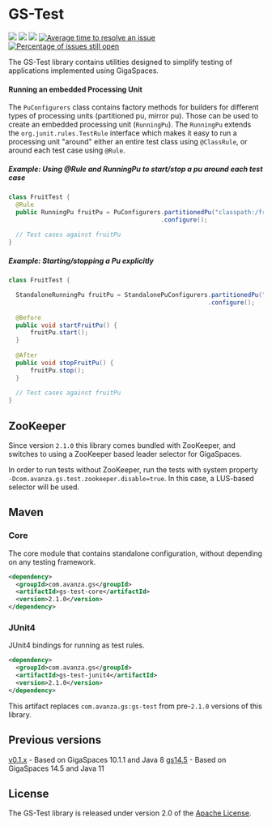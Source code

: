 # GS-Test
[![][build img]][build]
[![][maven img]][maven]
[![][license img]][license]
[![Average time to resolve an issue](https://isitmaintained.com/badge/resolution/AvanzaBank/gs-test.svg)](https://isitmaintained.com/project/AvanzaBank/gs-test "Average time to resolve an issue")
[![Percentage of issues still open](https://isitmaintained.com/badge/open/AvanzaBank/gs-test.svg)](https://isitmaintained.com/project/AvanzaBank/gs-test "Percentage of issues still open")

The GS-Test library contains utilities designed to simplify testing of applications implemented using GigaSpaces.

#### Running an embedded Processing Unit
The `PuConfigurers` class contains factory methods for builders for different types of processing units (partitioned pu, mirror pu).
Those can be used to create an embedded processing unit (`RunningPu`).
The `RunningPu` extends the `org.junit.rules.TestRule` interface which makes it easy to run a processing unit "around" either an entire test class using `@ClassRule`, or around each test case using `@Rule`.

##### Example: Using @Rule and RunningPu to start/stop a pu around each test case
```java
class FruitTest {
  @Rule
  public RunningPu fruitPu = PuConfigurers.partitionedPu("classpath:/fruit-pu.xml")
                                          .configure();
                                   
  // Test cases against fruitPu
}
```

##### Example: Starting/stopping a Pu explicitly
```java
class FruitTest {

  StandaloneRunningPu fruitPu = StandalonePuConfigurers.partitionedPu("classpath:/fruit-pu.xml")
                                                       .configure();
  
  @Before                                 
  public void startFruitPu() {
      fruitPu.start();
  }
  
  @After                                 
  public void stopFruitPu() {
      fruitPu.stop();
  }
                                   
  // Test cases against fruitPu
}

```

## ZooKeeper

Since version `2.1.0` this library comes bundled with ZooKeeper, and switches to using a ZooKeeper based leader selector for GigaSpaces.

In order to run tests without ZooKeeper, run the tests with system property `-Dcom.avanza.gs.test.zookeeper.disable=true`.
In this case, a LUS-based selector will be used. 

## Maven

### Core

The core module that contains standalone configuration, without depending on any testing framework.

```xml
<dependency>
  <groupId>com.avanza.gs</groupId>
  <artifactId>gs-test-core</artifactId>
  <version>2.1.0</version>
</dependency>
``` 

### JUnit4

JUnit4 bindings for running as test rules.

```xml
<dependency>
  <groupId>com.avanza.gs</groupId>
  <artifactId>gs-test-junit4</artifactId>
  <version>2.1.0</version>
</dependency>
``` 

This artifact replaces `com.avanza.gs:gs-test` from pre-`2.1.0` versions of this library.

## Previous versions

[v0.1.x](https://github.com/AvanzaBank/gs-test/tree/v0.1.x) - Based on GigaSpaces 10.1.1 and Java 8
[gs14.5](https://github.com/AvanzaBank/gs-test/tree/gs14.5) - Based on GigaSpaces 14.5 and Java 11

## License
The GS-Test library is released under version 2.0 of the [Apache License](https://www.apache.org/licenses/LICENSE-2.0).

[build]:https://github.com/AvanzaBank/gs-test/actions/workflows/build.yml
[build img]:https://github.com/AvanzaBank/gs-test/actions/workflows/build.yml/badge.svg

[release]:https://github.com/avanzabank/gs-test/releases
[release img]:https://img.shields.io/github/release/avanzabank/gs-test.svg

[license]:LICENSE
[license img]:https://img.shields.io/badge/License-Apache%202-blue.svg

[maven]:https://search.maven.org/#search|gav|1|g:"com.avanza.gs"
[maven img]:https://maven-badges.herokuapp.com/maven-central/com.avanza.gs/gs-test/badge.svg
